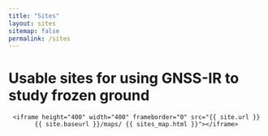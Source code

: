 ```yaml
---
title: "Sites"
layout: sites
sitemap: false
permalink: /sites
---
```


# Usable sites for using GNSS-IR to study frozen ground




<div style="width:100%; height:400px; border:none; text-align:center">

    <iframe height="400" width="400" frameborder="0" src="{{ site.url }} {{ site.baseurl }}/maps/ {{ sites_map.html }}"></iframe>

</div>